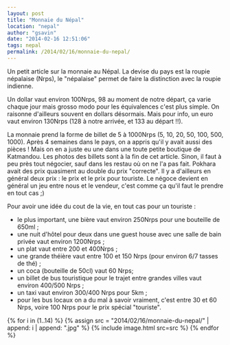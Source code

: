 ```yaml
---
layout: post
title: "Monnaie du Népal"
location: "nepal"
author: "gsavin"
date: "2014-02-16 12:51:06"
tags: nepal
permalink: /2014/02/16/monnaie-du-nepal/
---
```

Un petit article sur la monnaie au Népal. La devise du pays est la roupie népalaise (Nrps), le "népalaise" permet de faire la distinction avec la roupie indienne.

Un dollar vaut environ 100Nrps, 98 au moment de notre départ, ça varie chaque jour mais grosso modo pour les équivalences c'est plus simple. On raisonne d'ailleurs souvent en dollars désormais. Mais pour info, un euro vaut environ 130Nrps (128 à notre arrivée, et 133 au départ !!).

La monnaie prend la forme de billet de 5 à 1000Nrps (5, 10, 20, 50, 100, 500, 1000). Après 4 semaines dans le pays, on a appris qu'il y avait aussi des pièces ! Mais on en a juste eu une dans une toute petite boutique de Katmandou. Les photos des billets sont à la fin de cet article. Sinon, il faut à peu près tout négocier, sauf dans les restau où on ne l'a pas fait. Pokhara avait des prix quasiment au double du prix "correcte". Il y a d'ailleurs en général deux prix : le prix et le prix pour touriste. Le négoce devient en général un jeu entre nous et le vendeur, c'est comme ça qu'il faut le prendre en tout cas ;)

Pour avoir une idée du cout de la vie, en tout cas pour un touriste :

* le plus important, une bière vaut environ 250Nrps pour une bouteille de 650ml ;
* une nuit d'hôtel pour deux dans une guest house avec une salle de bain privée vaut environ 1200Nrps ;
* un plat vaut entre 200 et 400Nrps ;
* une grande théière vaut entre 100 et 150 Nrps (pour environ 6/7 tasses de thé) ;
* un coca (bouteille de 50cl) vaut 60 Nrps;
* un billet de bus touristique pour le trajet entre grandes villes vaut environ 400/500 Nrps ;
* un taxi vaut environ 300/400 Nrps pour 5km ;
* pour les bus locaux on a du mal à savoir vraiment, c'est entre 30 et 60 Nrps, voire 100 Nrps pour le prix spécial "touriste".

{% for i in (1..14) %}
{% assign src = "2014/02/16/monnaie-du-nepal/" | append: i | append: ".jpg" %}
{% include image.html src=src %}
{% endfor %}
